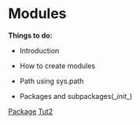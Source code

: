 # Modules

**Things to do:**

- Introduction

- How to create modules

- Path using sys.path

- Packages and subpackages(\__init__)

[Package](https://docs.python.org/3/tutorial/modules.html)
[Tut2](https://www.learnpython.org/en/Modules_and_Packages)
